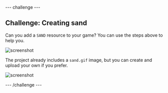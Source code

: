 --- challenge ---
## Challenge: Creating sand
Can you add a `SAND` resource to your game? You can use the steps above to help you.

![screenshot](images/craft-sand.png)

The project already includes a `sand.gif` image, but you can create and upload your own if you prefer.

![screenshot](images/craft-upload.png)




--- /challenge ---